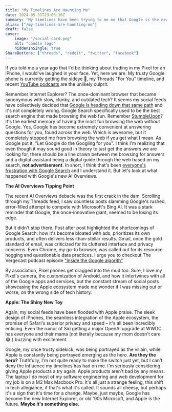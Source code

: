 ```yaml
---
title: "My Timelines Are Haunting Me"
date: 2024-05-31T23:05:16Z
summary: "My timelines have been trying to me me that Google is the new Internet Explorer, and Apple is the future of technology."
alias: ["/my-timelines-are-haunting-me"]
draft: false
cover:
    image: "/social-card.png"
    alt: "candle logo"
    hiddenInSingle: true
ShareButtons: ["threads", "reddit", "twitter", "facebook"]
---
```


If you told me a year ago that I'd be thinking about trading in my Pixel for an iPhone, I would've laughed in your face. Yet, here we are. My trusty Google phone is currently getting the sideye :eyes:, my Threads "For You" timeline, and recent [YouTube podcasts](https://youtu.be/p5d6gVeb_xY?si=ep53enDmbLWYL4qD) are the unlikely culprit. 

Remember Internet Explorer? The once-dominant browser that became synonymous with slow, clunky, and outdated tech? It seems my social feeds have collectively decided that [Google is heading down that same path](https://basicarts.org/google-enshittification-and-the-lure-of-parasite-brands/) and it's not completely wrong. Google Search specifically used to be the best search engine that made browsing the web fun. Remember [StumbleUpon](https://www.theverge.com/2018/5/24/17389230/stumbleupon-shut-down-internet-discovery)? It's the earliest memory of having the most fun browsing the web without Google. Yes, Google has become extremely convenient at answering questions for you, found across the web. Which is awesome, but it completely stopped me from browsing the web if you get what I mean. As Google put it, "Let Google do the Googling for you". I think I'm realizing that even though it may sound good in theory to just get the answers we are looking for, there should be a line drawn between me browsing for answers and a digital assistant being a digital guide through the web based on my search, **not advertisement**. In short, I think that's been [everyone's frustration with Google Search](https://youtube.com/shorts/jBZeltjWnnw?si=z2HhECynJfWdceIM) and I understand it.  But let's look at what happened with Google's new AI Overviews.

**The AI Overviews Tipping Point**

The recent AI Overviews debacle was the first crack in the dam. Scrolling through my Threads feed, I saw countless posts slamming Google's rushed, error-filled attempt to compete with Microsoft's Bing AI. It was a stark reminder that Google, the once-innovative giant, seemed to be losing its edge. 

But it didn't stop there. Post after post highlighted the shortcomings of Google Search: how it's become bloated with ads, prioritizes its own products, and often delivers less-than-stellar results. Gmail, once the gold standard of email, was criticized for its cluttered interface and privacy concerns. Even Chrome, my go-to browser, was called out for its resource hogging and questionable data practices. I urge you to checkout The Vergecast podcast episode ["Inside the Google algorith"](https://youtu.be/p5d6gVeb_xY?t=354&si=zzTkFapzFXGNz50I)

By association, Pixel phones get dragged into the mud too. Sure, I love my Pixel's camera, the customization of Android, and how it intertwines with all of the Google apps and services, but the constant stream of social posts showcasing the Apple ecosystem made me wonder if I was missing out or worse, on the wrong side of tech history.

**Apple: The Shiny New Toy**

Again, my social feeds have been flooded with Apple praise. The sleek design of iPhones, the seamless integration of the Apple ecosystem, the promise of Safari's superior privacy and speed – it's all been incredibly enticing. Even the rumor of Siri getting a major OpenAI upgrade at WWDC has everyone and their mama (not literally because my mom doesn't care :joy: ) buzzing with excitement.

Google, my once trusty sidekick, was being portrayed as the villain, while Apple is constantly being portrayed emerging as the hero. **Are they the hero?** Truthfully, I'm not quite ready to make the switch just yet, but I can't deny the influence my timelines has had on me. I'm seriously considering giving Apple products a try again. Apple products aren't bad by any means. The laptop I do most of my software engineering and web development for my job is on a M2 Max Macbook Pro. It's all just a strange feeling, this shift in tech allegiance, if that's what it's called. It sounds all cheesy, but perhaps it's a sign that it's time for a change. Maybe, just maybe, Google has become the new Internet Explorer, or old '90s Microsoft, and Apple is the future. **Maybe it's something else.** 
